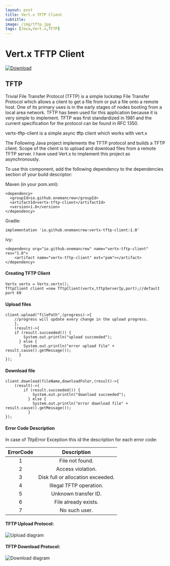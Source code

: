 ```yaml
---
layout: post
title: Vert.x TFTP Client
subtitle: 
image: /img/tftp.jpg
tags: [Java,Vert.x,TFTP]
---
```


# Vert.x TFTP Client
[ ![Download](https://api.bintray.com/packages/onemancrew/vertx/vertx-tftp-client/images/download.svg?version=1.0) ](https://bintray.com/onemancrew/vertx/vertx-tftp-client/1.0/link)

## TFTP
Trivial File Transfer Protocol (TFTP) is a simple lockstep File Transfer Protocol which allows a client to get a file from or put a file onto a remote host. One of its primary uses is in the early stages of nodes booting from a local area network. TFTP has been used for this application because it is very simple to implement. 
TFTP was first standardized in 1981 and the current specification for the protocol can be found in RFC 1350. 

vertx-tftp-client is a simple  async tftp client which works with vert.x

The Following Java project implements the TFTP protocol and builds a TFTP client. Scope of the client is to upload and download files from a remote TFTP server.
I have used Vert.x to implement this project as asynchronously.

To use this component, add the following dependency to the dependencies section of your build descriptor:

Maven (in your pom.xml):
````
<dependency>
  <groupId>io.github.onemancrew</groupId>
  <artifactId>vertx-tftp-client</artifactId>
  <version>1.0</version>
</dependency>
````
Gradle:
````
implementation 'io.github.onemancrew:vertx-tftp-client:1.0'
````
ivy:
````
<dependency org="io.github.onemancrew" name="vertx-tftp-client" rev="1.0">
	<artifact name="vertx-tftp-client" ext="pom"></artifact>
</dependency>
````
#### Creating TFTP Client
````
Vertx vertx = Vertx.vertx();
TftpClient client =new TftpClient(vertx,tftpServerIp,port);//default port 69
``````

#### Upload files
````
client.upload("filePath",(progress)->{
    //progress will update every change in the upload progress.
    },
    (result)->{
    if (result.succeeded()) {
        System.out.println("upload succeeded");
      } else {
        System.out.println("error upload file" + result.cause().getMessage());
      }
});
````

#### Download file
````
client.download(fileName,downloadFoler,(result)->{
    (result)->{
        if (result.succeeded()) {
            System.out.println("download succeeded");
          } else {
            System.out.println("error download file" + result.cause().getMessage());
          }
});
````
#### Error Code Description
In case of TttpError Exception this id the description for each error code:

| ErrorCode |            Description            |
|:---------:|:---------------------------------:|
|     1     | File not found.                   |
|     2     | Access violation.                 |
|     3     | Disk full or allocation exceeded. |
|     4     | Illegal TFTP operation.           |
|     5     | Unknown transfer ID.              |
|     6     | File already exists.              |
|     7     | No such user.                     |

#### TFTP Upload Protocol:
![Upload diagram](/img/upload.svg)

#### TFTP Download Protocol:
![Download diagram](/img/download.svg)
